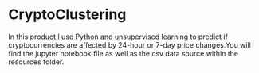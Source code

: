 # CryptoClustering

In this product I use Python and unsupervised learning to predict if cryptocurrencies are affected by 24-hour or 7-day price changes.You will find the jupyter notebook file as well as the csv data source within the resources folder. 
